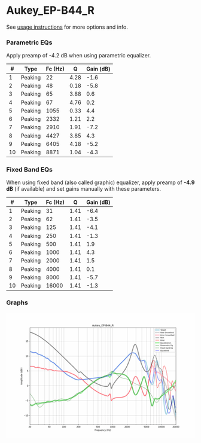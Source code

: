 # Aukey_EP-B44_R
See [usage instructions](https://github.com/jaakkopasanen/AutoEq#usage) for more options and info.

### Parametric EQs
Apply preamp of -4.2 dB when using parametric equalizer.

|   # | Type    |   Fc (Hz) |    Q |   Gain (dB) |
|-----|---------|-----------|------|-------------|
|   1 | Peaking |        22 | 4.28 |        -1.6 |
|   2 | Peaking |        48 | 0.18 |        -5.8 |
|   3 | Peaking |        65 | 3.88 |         0.6 |
|   4 | Peaking |        67 | 4.76 |         0.2 |
|   5 | Peaking |      1055 | 0.33 |         4.4 |
|   6 | Peaking |      2332 | 1.21 |         2.2 |
|   7 | Peaking |      2910 | 1.91 |        -7.2 |
|   8 | Peaking |      4427 | 3.85 |         4.3 |
|   9 | Peaking |      6405 | 4.18 |        -5.2 |
|  10 | Peaking |      8871 | 1.04 |        -4.3 |

### Fixed Band EQs
When using fixed band (also called graphic) equalizer, apply preamp of **-4.9 dB** (if available) and set gains manually with these parameters.

|   # | Type    |   Fc (Hz) |    Q |   Gain (dB) |
|-----|---------|-----------|------|-------------|
|   1 | Peaking |        31 | 1.41 |        -6.4 |
|   2 | Peaking |        62 | 1.41 |        -3.5 |
|   3 | Peaking |       125 | 1.41 |        -4.1 |
|   4 | Peaking |       250 | 1.41 |        -1.3 |
|   5 | Peaking |       500 | 1.41 |         1.9 |
|   6 | Peaking |      1000 | 1.41 |         4.3 |
|   7 | Peaking |      2000 | 1.41 |         1.5 |
|   8 | Peaking |      4000 | 1.41 |         0.1 |
|   9 | Peaking |      8000 | 1.41 |        -5.7 |
|  10 | Peaking |     16000 | 1.41 |        -1.3 |

### Graphs
![](./Aukey_EP-B44_R.png)
